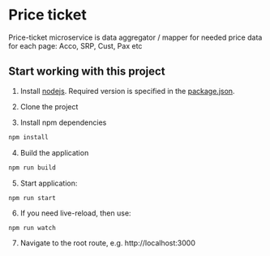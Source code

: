 # Price ticket

Price-ticket microservice is data aggregator / mapper for needed price data for each page: Acco, SRP, Cust, Pax etc

## Start working with this project

1. Install [nodejs](https://nodejs.org/en/). Required version is specified in the
[package.json](package.json).

2. Clone the project

3. Install npm dependencies
```bash
npm install
```

4. Build the application
```bash
npm run build
```

5. Start application:

```
npm run start
```

6. If you need live-reload, then use:
```bash
npm run watch
```

7. Navigate to the root route, e.g. http://localhost:3000


